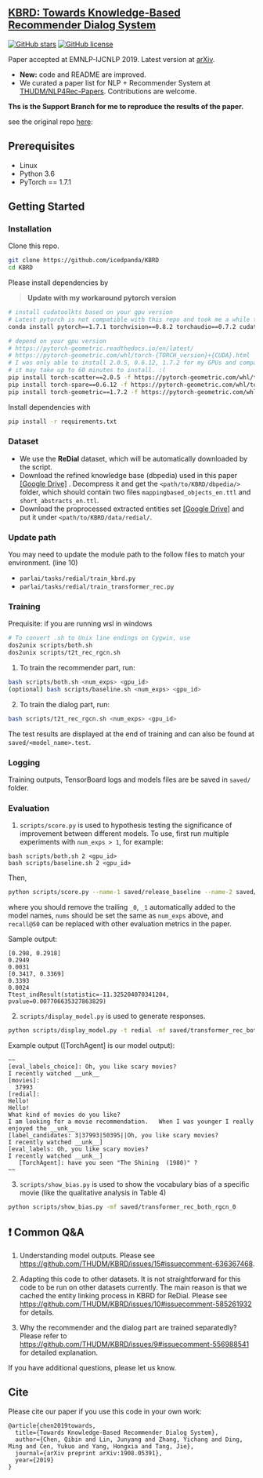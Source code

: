 ## [KBRD: Towards Knowledge-Based Recommender Dialog System](https://arxiv.org/abs/1908.05391)

[![GitHub stars](https://img.shields.io/github/stars/THUDM/KBRD)](https://github.com/THUDM/KBRD/stargazers)
[![GitHub license](https://img.shields.io/github/license/THUDM/KBRD)](https://github.com/THUDM/KBRD/blob/master/LICENSE)

Paper accepted at EMNLP-IJCNLP 2019. Latest version
at [arXiv](https://arxiv.org/abs/1908.05391).

* **New:** code and README are improved.
* We curated a paper list for NLP + Recommender System
  at [THUDM/NLP4Rec-Papers](https://github.com/THUDM/NLP4Rec-Papers).
  Contributions are welcome.

**Ths is the Support Branch for me to reproduce the results of the paper.**

see the original repo [here](https://github.com/THUDM/KBRD):

## Prerequisites

- Linux
- Python 3.6
- PyTorch == 1.7.1

## Getting Started

### Installation

Clone this repo.

```bash
git clone https://github.com/icedpanda/KBRD
cd KBRD
```

Please install dependencies by

> **Update with my workaround pytorch version**

```bash
# install cudatoolkts based on your gpu version
# Latest pytorch is not compatible with this repo and took me a while to find the right version.
conda install pytorch==1.7.1 torchvision==0.8.2 torchaudio==0.7.2 cudatoolkit=11.0 -c pytorch

# depend on your gpu version
# https://pytorch-geometric.readthedocs.io/en/latest/
# https://pytorch-geometric.com/whl/torch-{TORCH_version}+{CUDA}.html
# I was only able to install 2.0.5, 0.6.12, 1.7.2 for my GPUs and compatible with this repo.
# it may take up to 60 minutes to install. :(
pip install torch-scatter==2.0.5 -f https://pytorch-geometric.com/whl/torch-1.7.1+cu110.html
pip install torch-spare==0.6.12 -f https://pytorch-geometric.com/whl/torch-1.7.1+cu110.html
pip install torch-geometric==1.7.2 -f https://pytorch-geometric.com/whl/torch-1.7.1+cu110.html
```

Install dependencies with

```bash
pip install -r requirements.txt
```

### Dataset

- We use the **ReDial** dataset, which will be automatically downloaded by the
  script.
- Download the refined knowledge base (dbpedia) used in this
  paper [[Google Drive]](https://drive.google.com/open?id=1WqRoQAxH_kdoJpbYVsFF0EN4ZJxiiDB2)
  . Decompress it and get the `<path/to/KBRD/dbpedia/>` folder, which should
  contain two files `mappingbased_objects_en.ttl` and `short_abstracts_en.ttl`.
- Download the proprocessed extracted entities
  set [[Google Drive]](https://drive.google.com/open?id=1OG-kNIeUi3i0UDNhJVMEnia9JeRAHVXB)
  and put it under `<path/to/KBRD/data/redial/`.

### Update path

You may need to update the module path to the follow files to match your
environment. (line 10)

- `parlai/tasks/redial/train_kbrd.py`
- `parlai/tasks/redial/train_transformer_rec.py`

### Training

Prequisite: if you are running wsl in windows

```bash
# To convert .sh to Unix line endings on Cygwin, use
dos2unix scripts/both.sh
dos2unix scripts/t2t_rec_rgcn.sh
```

1. To train the recommender part, run:

```bash
bash scripts/both.sh <num_exps> <gpu_id>
(optional) bash scripts/baseline.sh <num_exps> <gpu_id>
```

2. To train the dialog part, run:

```bash
bash scripts/t2t_rec_rgcn.sh <num_exps> <gpu_id>
```

The test results are displayed at the end of training and can also be found
at `saved/<model_name>.test`.

### Logging

Training outputs, TensorBoard logs and models files are be saved in `saved/`
folder.

### Evaluation

1. `scripts/score.py` is used to hypothesis testing the significance of
   improvement between different models. To use, first run multiple experiments
   with `num_exps > 1`, for example:

```
bash scripts/both.sh 2 <gpu_id>
bash scripts/baseline.sh 2 <gpu_id>
```

Then,

```bash
python scripts/score.py --name-1 saved/release_baseline --name-2 saved/both_rgcn --num 2 --metric recall@50
```

where you should remove the trailing `_0`, `_1` automatically added to the
model names, `nums` should be set the same as `num_exps` above, and `recall@50`
can be replaced with other evaluation metrics in the paper.

Sample output:

```
[0.298, 0.2918]
0.2949
0.0031
[0.3417, 0.3369]
0.3393
0.0024
Ttest_indResult(statistic=-11.325204070341204, pvalue=0.007706635327863829)
```

2. `scripts/display_model.py` is used to generate responses.

```bash
python scripts/display_model.py -t redial -mf saved/transformer_rec_both_rgcn_0 -dt test
```

Example output (\[TorchAgent\] is our model output):

```
~~
[eval_labels_choice]: Oh, you like scary movies?
I recently watched __unk__
[movies]:
  37993
[redial]: 
Hello!
Hello!
What kind of movies do you like?
I am looking for a movie recommendation.   When I was younger I really enjoyed the __unk__
[label_candidates: 3|37993|50395||Oh, you like scary movies?
I recently watched __unk__]
[eval_labels: Oh, you like scary movies?
I recently watched __unk__]
   [TorchAgent]: have you seen "The Shining  (1980)" ?
~~
```

3. `scripts/show_bias.py` is used to show the vocabulary bias of a specific
   movie (like the qualitative analysis in Table 4)

```bash
python scripts/show_bias.py -mf saved/transformer_rec_both_rgcn_0
```

## ❗ Common Q&A

1. Understanding model outputs.
   Please see https://github.com/THUDM/KBRD/issues/15#issuecomment-636367468.

2. Adapting this code to other datasets.
   It is not straightforward for this code to be run on other datasets
   currently.
   The main reason is that we cached the entity linking process in KBRD for
   ReDial. Please
   see https://github.com/THUDM/KBRD/issues/10#issuecomment-585261932 for
   details.

3. Why the recommender and the dialog part are trained separatedly?
   Please refer
   to https://github.com/THUDM/KBRD/issues/9#issuecomment-556988541 for
   detailed explanation.

If you have additional questions, please let us know.

## Cite

Please cite our paper if you use this code in your own work:

```
@article{chen2019towards,
  title={Towards Knowledge-Based Recommender Dialog System},
  author={Chen, Qibin and Lin, Junyang and Zhang, Yichang and Ding, Ming and Cen, Yukuo and Yang, Hongxia and Tang, Jie},
  journal={arXiv preprint arXiv:1908.05391},
  year={2019}
}
```
